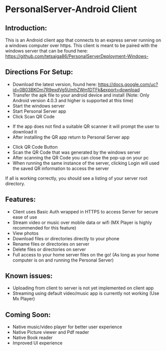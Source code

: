 # PersonalServer-Android Client
## Introduction:
This is an Android client app that connects to an express server running on a windows computer over https. This client is meant to be paired with the windows server that can be found here: https://github.com/tetsaiga86/PersonalServerDeployment-Windows-

## Directions For Setup:
- Download the latest version, found here: https://docs.google.com/uc?id=0B03BKOm7R9exdVg5UmhZWm1DTFk&export=download
- Transfer the apk file to your android device and install (Note: Only Android version 4.0.3 and higher is supported at this time) 
- Start the windows server
- Start Personal Server app
- Click Scan QR Code
 * If the app does not find a suitable QR scanner it will prompt the user to download it
 * After installing the QR app return to Personal Server app 
- Click QR Code Button
- Scan the QR Code that was generated by the windows server
- After scanning the QR Code you can close the pop-up on your pc
- When running the same instance of the server, clicking Login will used the saved QR information to access the server

If all is working correctly, you should see a listing of your server root directory.

## Features:
- Client uses Basic Auth wrapped in HTTPS to access Server for secure ease of use
- Stream video or music over mobile data or wifi (MX Player is highly recommended for this feature)
- View photos
- Download files or directories directly to your phone
- Rename files or directories on server
- Delete files or directories on server
- Full access to your home server files on the go! (As long as your home computer is on and running the Personal Server)

## Known issues:
- Uploading from client to server is not yet implemented on client app
- Streaming using default video/music app is currently not working (Use Mx Player)

## Coming Soon:
- Native music/video player for better user experience
- Native Picture viewer and Pdf reader
- Native Book reader
- Improved UI experience
